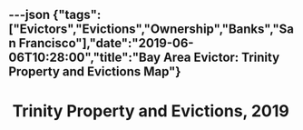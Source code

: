 ---json
{"tags":["Evictors","Evictions","Ownership","Banks","San Francisco"],"date":"2019-06-06T10:28:00","title":"Bay Area Evictor: Trinity Property and Evictions Map"}
---

 Trinity Property and Evictions, 2019
=====================================